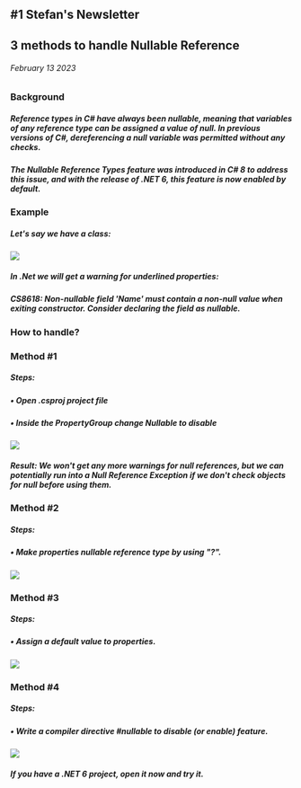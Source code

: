 ## #1 Stefan's Newsletter

## 3 methods to handle Nullable Reference

###### February 13 2023

### Background

##### Reference types in C# have always been nullable, meaning that variables of any reference type can be assigned a value of null. In previous versions of C#, dereferencing a null variable was permitted without any checks.

##### The Nullable Reference Types feature was introduced in C# 8 to address this issue, and with the release of **.NET 6**, this feature **is now enabled by default**.

### Example

##### Let's say we have a class:

![](https://stefandjokic.tech/images/blog/newsletter1/1.png)

##### In .Net we will get a warning for underlined properties:

  

##### CS8618: Non-nullable field 'Name' must contain a non-null value when exiting constructor. Consider declaring the field as nullable.

### How to handle?

### Method #1

##### Steps:

##### • Open .csproj project file

##### • Inside the PropertyGroup change Nullable to disable

![](https://stefandjokic.tech/images/blog/newsletter1/2.png)

##### **Result**: We won't get any more warnings for null references, but we can potentially run into a Null Reference Exception if we don't check objects for null before using them.

### Method #2

##### Steps:

##### • Make properties nullable reference type **by using "?"**.

![](https://stefandjokic.tech/images/blog/newsletter1/3.png)

### Method #3

##### Steps:

##### • Assign a **default value** to properties.

![](https://stefandjokic.tech/images/blog/newsletter1/4.png)

### Method #4

##### Steps:

##### • Write a compiler directive **#nullable to disable (or enable)** feature.

![](https://stefandjokic.tech/images/blog/newsletter1/5.png)  
  

##### If you have a .NET 6 project, open it now and try it.
